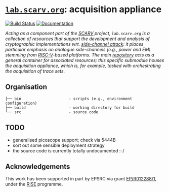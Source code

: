 # [`lab.scarv.org`](https://github.com/scarv/lab.scarv.org.git): acquisition appliance

<!--- -------------------------------------------------------------------- --->

[![Build Status](https://travis-ci.com/scarv/lab-acquire.svg)](https://travis-ci.com/scarv/lab-acquire)
[![Documentation](https://codedocs.xyz/scarv/lab-acquire.svg)](https://codedocs.xyz/scarv/lab-acquire)

<!--- -------------------------------------------------------------------- --->

*Acting as a component part of the
[SCARV](https://www.scarv.org)
project,
`lab.scarv.org` is a collection of resources that support the
development and analysis of cryptographic implementations wrt.
[side-channel attack](https://en.wikipedia.org/wiki/Side-channel_attack):
it places particular emphasis on analogue side-channels (e.g.,
power and EM) stemming from
[RISC-V](https://riscv.org)-based
platforms.
The main
[repository](https://github.com/scarv/lab.scarv.org)
acts as a general container for associated resources;
this specific submodule houses
the acquisition appliance, which is, for example, tasked with orchestrating the acquisition of trace sets.*

<!--- -------------------------------------------------------------------- --->

## Organisation

```
├── bin                     - scripts (e.g., environment configuration)
├── build                   - working directory for build
└── src                     - source code
```

<!--- -------------------------------------------------------------------- --->

## TODO

- generalised picoscope support; check via 5444B
- sort out some sensible deployment strategy
- the source code is currently totally undocumented :-/

<!--- -------------------------------------------------------------------- --->

## Acknowledgements

This work has been supported in part by EPSRC via grant 
[EP/R012288/1](https://gow.epsrc.ukri.org/NGBOViewGrant.aspx?GrantRef=EP/R012288/1),
under the [RISE](http://www.ukrise.org) programme.

<!--- -------------------------------------------------------------------- --->
